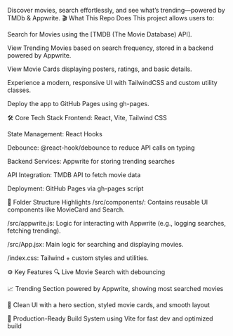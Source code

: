 Discover movies, search effortlessly, and see what’s trending—powered by TMDb & Appwrite.
🎬 What This Repo Does
This project allows users to:

Search for Movies using the [TMDB (The Movie Database) API].

View Trending Movies based on search frequency, stored in a backend powered by Appwrite.

View Movie Cards displaying posters, ratings, and basic details.

Experience a modern, responsive UI with TailwindCSS and custom utility classes.

Deploy the app to GitHub Pages using gh-pages.

🛠️ Core Tech Stack
Frontend: React, Vite, Tailwind CSS

State Management: React Hooks

Debounce: @react-hook/debounce to reduce API calls on typing

Backend Services: Appwrite for storing trending searches

API Integration: TMDB API to fetch movie data

Deployment: GitHub Pages via gh-pages script

📂 Folder Structure Highlights
/src/components/: Contains reusable UI components like MovieCard and Search.

/src/appwrite.js: Logic for interacting with Appwrite (e.g., logging searches, fetching trending).

/src/App.jsx: Main logic for searching and displaying movies.

/index.css: Tailwind + custom styles and utilities.

⚙️ Key Features
🔍 Live Movie Search with debouncing

📈 Trending Section powered by Appwrite, showing most searched movies

💅 Clean UI with a hero section, styled movie cards, and smooth layout

🚀 Production-Ready Build System using Vite for fast dev and optimized build
